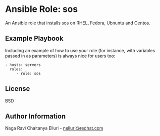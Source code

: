 Ansible Role: sos
=========
An Ansible role that installs sos on RHEL, Fedora, Ubnuntu and Centos.

Example Playbook
----------------

Including an example of how to use your role (for instance, with variables passed in as parameters) is always nice for users too:

    - hosts: servers
      roles:
         - role: sos

License
-------

BSD

Author Information
------------------

Naga Ravi Chaitanya Elluri - nelluri@redhat.com
